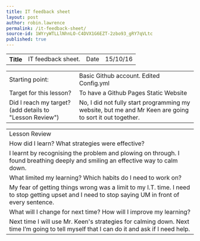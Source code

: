 ```yaml
---
title: IT feedback sheet
layout: post
author: robin.lawrence
permalink: /it-feedback-sheet/
source-id: 1WYryWTLLlNhnLO-C4DVX1G6EZT-2zbo93_gRY7qVLtc
published: true
---
```

<table>
  <tr>
    <th>Title</th>
    <td>IT feedback sheet.</td>
    <td>Date</td>
    <td>15/10/16
</td>
  </tr>
</table>


<table>
  <tr>
    <td>Starting point:</td>
    <td>Basic Github account. Edited Config.yml</td>
  </tr>
  <tr>
    <td>Target for this lesson?</td>
    <td>To have a Github Pages Static Website</td>
  </tr>
  <tr>
    <td>Did I reach my target? 
(add details to "Lesson Review")</td>
    <td>No, I did not fully start programming my website, but me and Mr Keen are going to sort it out together.</td>
  </tr>
</table>


<table>
  <tr>
    <td>Lesson Review</td>
  </tr>
  <tr>
    <td>How did I learn? What strategies were effective? </td>
  </tr>
  <tr>
    <td>I learnt by recognising the problem and plowing on through. I found breathing deeply and smiling an effective way to calm down.</td>
  </tr>
  <tr>
    <td>What limited my learning? Which habits do I need to work on? </td>
  </tr>
  <tr>
    <td>My fear of getting things wrong was a limit to my I.T. time. I need to stop getting upset and I need to stop saying UM in front of every sentence.</td>
  </tr>
  <tr>
    <td>What will I change for next time? How will I improve my learning?</td>
  </tr>
  <tr>
    <td>Next time I will use Mr. Keen's strategies for calming down. Next time I’m going to tell myself that I can do it and ask if I need help. </td>
  </tr>
</table>


